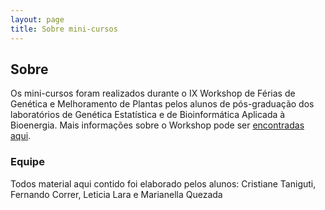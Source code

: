 ```yaml
---
layout: page
title: Sobre mini-cursos
---
```

## Sobre

Os mini-cursos foram realizados durante o IX Workshop de Férias de Genética e Melhoramento de Plantas pelos alunos de pós-graduação dos laboratórios de Genética Estatística e de Bioinformática Aplicada à Bioenergia. 
Mais informações sobre o Workshop pode ser [encontradas aqui](http://www.genetica.esalq.usp.br/cursogmp/).


### Equipe

Todos material aqui contido foi elaborado pelos alunos: Cristiane Taniguti, Fernando Correr, Leticia Lara e Marianella Quezada